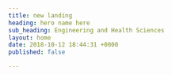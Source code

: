 ```yaml
---
title: new landing
heading: hero name here
sub_heading: Engineering and Health Sciences
layout: home
date: 2018-10-12 18:44:31 +0000
published: false

---
```

